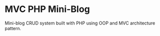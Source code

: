 <h1>MVC PHP Mini-Blog</h1>

<p>Mini-blog CRUD system built with PHP using OOP and MVC architecture pattern.</p>
